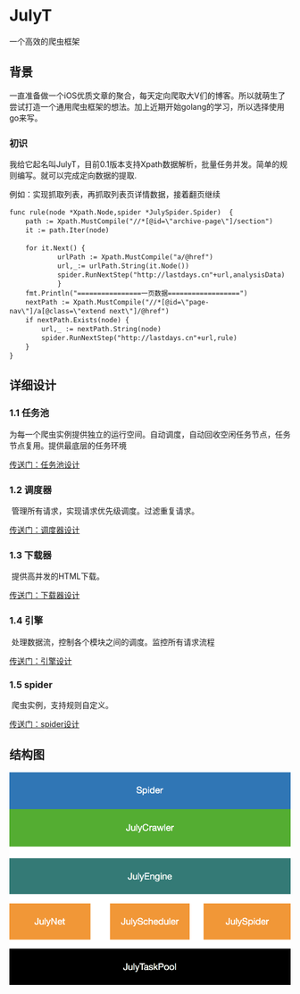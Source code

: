# JulyT
一个高效的爬虫框架

## 背景

​	一直准备做一个iOS优质文章的聚合，每天定向爬取大V们的博客。所以就萌生了尝试打造一个通用爬虫框架的想法。加上近期开始golang的学习，所以选择使用go来写。

### 初识

​	我给它起名叫JulyT，目前0.1版本支持Xpath数据解析，批量任务并发。简单的规则编写。就可以完成定向数据的提取.

例如：实现抓取列表，再抓取列表页详情数据，接着翻页继续

```
func rule(node *Xpath.Node,spider *JulySpider.Spider)  {
	path := Xpath.MustCompile("//*[@id=\"archive-page\"]/section")
	it := path.Iter(node)

	for it.Next() {
			urlPath := Xpath.MustCompile("a/@href")
			url,_:= urlPath.String(it.Node())
			spider.RunNextStep("http://lastdays.cn"+url,analysisData)
			}
	fmt.Println("================一页数据==================")
	nextPath := Xpath.MustCompile("//*[@id=\"page-nav\"]/a[@class=\"extend next\"]/@href")
	if nextPath.Exists(node) {
		url,_ := nextPath.String(node)
		spider.RunNextStep("http://lastdays.cn"+url,rule)
	}
}
```



## 详细设计



### 1.1 任务池

​	为每一个爬虫实例提供独立的运行空间。自动调度，自动回收空闲任务节点，任务节点复用。提供最底层的任务环境

[传送门：任务池设计]()

### 1.2 调度器

​	管理所有请求，实现请求优先级调度。过滤重复请求。

[传送门：调度器设计]()

### 1.3 下载器

​	提供高并发的HTML下载。

[传送门：下载器设计]()

### 1.4 引擎

​	处理数据流，控制各个模块之间的调度。监控所有请求流程

[传送门：引擎设计]()

### 1.5 spider

​	爬虫实例，支持规则自定义。

[传送门：spider设计]()



## 结构图



![](1.png)



​	
